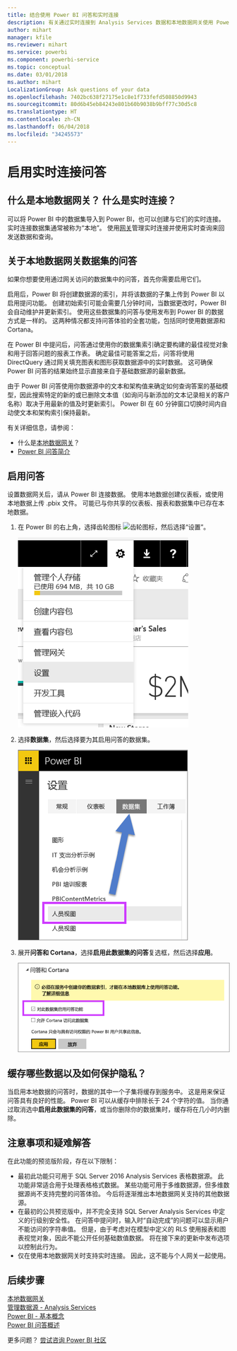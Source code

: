 ```yaml
---
title: 结合使用 Power BI 问答和实时连接
description: 有关通过实时连接到 Analysis Services 数据和本地数据网关使用 Power BI 问答自然语言查询的文档。
author: mihart
manager: kfile
ms.reviewer: mihart
ms.service: powerbi
ms.component: powerbi-service
ms.topic: conceptual
ms.date: 03/01/2018
ms.author: mihart
LocalizationGroup: Ask questions of your data
ms.openlocfilehash: 7402bc638f27175e1c8e1f733fefd508850d9943
ms.sourcegitcommit: 80d6b45eb84243e801b60b9038b9bff77c30d5c8
ms.translationtype: HT
ms.contentlocale: zh-CN
ms.lasthandoff: 06/04/2018
ms.locfileid: "34245573"
---
```

# <a name="enable-qa-for-live-connections"></a>启用实时连接问答
## <a name="what-is-on-premises-data-gateway--what-is-a-live-connection"></a>什么是本地数据网关？  什么是实时连接？
可以将 Power BI 中的数据集导入到 Power BI，也可以创建与它们的实时连接。 实时连接数据集通常被称为“本地”。 使用[网关](service-gateway-onprem.md)管理实时连接并使用实时查询来回发送数据和查询。

## <a name="qa-for-on-premises-data-gateway-datasets"></a>关于本地数据网关数据集的问答
如果你想要使用通过网关访问的数据集中的问答，首先你需要启用它们。

启用后，Power BI 将创建数据源的索引，并将该数据的子集上传到 Power BI 以启用提问功能。 创建初始索引可能会需要几分钟时间，当数据更改时，Power BI 会自动维护并更新索引。 使用这些数据集的问答与使用发布到 Power BI 的数据方式是一样的。 这两种情况都支持问答体验的全套功能，包括同时使用数据源和 Cortana。

在 Power BI 中提问后，问答通过使用你的数据集索引确定要构建的最佳视觉对象和用于回答问题的报表工作表。 确定最佳可能答案之后，问答将使用 DirectQuery 通过网关填充图表和图形获取数据源中的实时数据。 这可确保 Power BI 问答的结果始终显示直接来自于基础数据源的最新数据。

由于 Power BI 问答使用你数据源中的文本和架构值来确定如何查询答案的基础模型，因此搜索特定的新的或已删除文本值（如询问与新添加的文本记录相关的客户名称）取决于用最新的值及时更新索引。 Power BI 在 60 分钟窗口切换时间内自动使文本和架构索引保持最新。

有关详细信息，请参阅：

* 什么是[本地数据网关](service-gateway-onprem.md)？
* [Power BI 问答简介](power-bi-q-and-a.md)

## <a name="enable-qa"></a>启用问答
设置数据网关后，请从 Power BI 连接数据。  使用本地数据创建仪表板，或使用本地数据上传 .pbix 文件。  可能已与你共享的仪表板、报表和数据集中已存在本地数据。

1. 在 Power BI 的右上角，选择齿轮图标 ![齿轮图标](media/service-q-and-a-direct-query/power-bi-cog.png)，然后选择“设置”。
   
   ![“设置”菜单](media/service-q-and-a-direct-query/powerbi-settings.png)
2. 选择**数据集**，然后选择要为其启用问答的数据集。
   
   ![“设置”菜单的“数据集”屏幕](media/service-q-and-a-direct-query/power-bi-q-and-a-settings.png)
3. 展开**问答和 Cortana**，选择**启用此数据集的问答**复选框，然后选择**应用**。
   
    ![展开的问答区域](media/service-q-and-a-direct-query/power-bi-q-and-a-directquery.png)

## <a name="what-data-is-cached-and-how-is-privacy-protected"></a>缓存哪些数据以及如何保护隐私？
当启用本地数据的问答时，数据的其中一个子集将缓存到服务中。 这是用来保证问答具有良好的性能。 Power BI 可以从缓存中排除长于 24 个字符的值。 当你通过取消选中**启用此数据集的问答**，或当你删除你的数据集时，缓存将在几小时内删除。

## <a name="considerations-and-troubleshooting"></a>注意事项和疑难解答
在此功能的预览版阶段，存在以下限制：

* 最初此功能只可用于 SQL Server 2016 Analysis Services 表格数据源。 此功能非常适合用于处理表格格式数据。 某些功能可用于多维数据源，但多维数据源尚不支持完整的问答体验。 今后将逐渐推出本地数据网关支持的其他数据源。
* 在最初的公共预览版中，并不完全支持 SQL Server Analysis Services 中定义的行级别安全性。 在问答中提问时，输入时“自动完成”的问题可以显示用户不能访问的字符串值。 但是，由于考虑对在模型中定义的 RLS 使用报表和图表视觉对象，因此不能公开任何基础数值数据。 将在接下来的更新中发布选项以控制此行为。
* 仅在使用本地数据网关时支持实时连接。 因此，这不能与个人网关一起使用。

## <a name="next-steps"></a>后续步骤
[本地数据网关](service-gateway-onprem.md)  
[管理数据源 - Analysis Services](service-gateway-enterprise-manage-ssas.md)  
[Power BI - 基本概念](service-basic-concepts.md)  
[Power BI 问答概述](power-bi-q-and-a.md)  

更多问题？ [尝试咨询 Power BI 社区](http://community.powerbi.com/)

